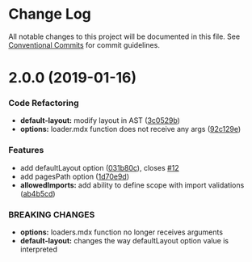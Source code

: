 # Change Log

All notable changes to this project will be documented in this file.
See [Conventional Commits](https://conventionalcommits.org) for commit guidelines.

# 2.0.0 (2019-01-16)

### Code Refactoring

- **default-layout:** modify layout in AST ([3c0529b](https://github.com/buz-zard/gatsby-mdx/commit/3c0529b))
- **options:** loader.mdx function does not receive any args ([92c129e](https://github.com/buz-zard/gatsby-mdx/commit/92c129e))

### Features

- add defaultLayout option ([031b80c](https://github.com/buz-zard/gatsby-mdx/commit/031b80c)), closes [#12](https://github.com/buz-zard/gatsby-mdx/issues/12)
- add pagesPath option ([1d70e9d](https://github.com/buz-zard/gatsby-mdx/commit/1d70e9d))
- **allowedImports:** add ability to define scope with import validations ([ab4b5cd](https://github.com/buz-zard/gatsby-mdx/commit/ab4b5cd))

### BREAKING CHANGES

- **options:** loaders.mdx function no longer receives arguments
- **default-layout:** changes the way defaultLayout option value is interpreted
